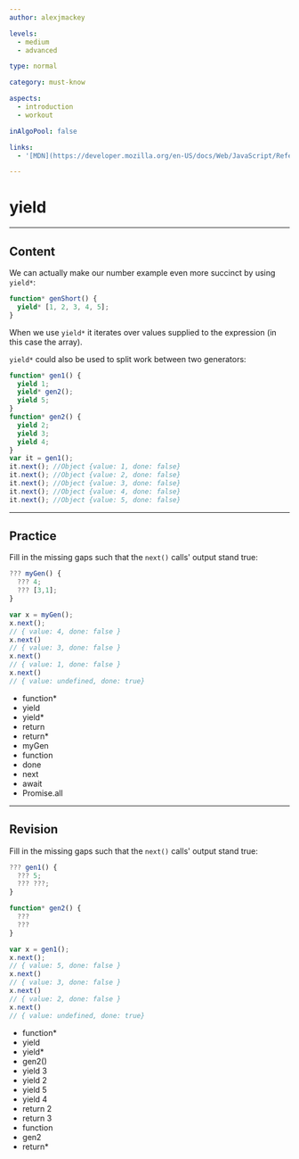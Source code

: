 ```yaml
---
author: alexjmackey

levels:
  - medium
  - advanced

type: normal

category: must-know

aspects:
  - introduction
  - workout

inAlgoPool: false

links:
  - '[MDN](https://developer.mozilla.org/en-US/docs/Web/JavaScript/Reference/Operators/yield#Examples){website}'

---
```

# yield

---
## Content

We can actually make our number example even more succinct by using `yield*`:

```javascript
function* genShort() {
  yield* [1, 2, 3, 4, 5];
}
```

When we use `yield*` it iterates over values supplied to the expression (in this case the array).

`yield*` could also be used to split work between two generators:

```javascript
function* gen1() {
  yield 1;
  yield* gen2();
  yield 5;
}
function* gen2() {
  yield 2;
  yield 3;
  yield 4;
}
var it = gen1();
it.next(); //Object {value: 1, done: false}
it.next(); //Object {value: 2, done: false}
it.next(); //Object {value: 3, done: false}
it.next(); //Object {value: 4, done: false}
it.next(); //Object {value: 5, done: false}
```

---
## Practice

Fill in the missing gaps such that the `next()` calls' output stand true:

```javascript
??? myGen() {
  ??? 4;
  ??? [3,1];
}

var x = myGen();
x.next();
// { value: 4, done: false }
x.next()
// { value: 3, done: false }
x.next()
// { value: 1, done: false }
x.next()
// { value: undefined, done: true}
```

* function*
* yield
* yield*
* return
* return*
* myGen
* function
* done
* next
* await
* Promise.all

---
## Revision

Fill in the missing gaps such that the `next()` calls' output stand true:

```javascript
??? gen1() {
  ??? 5;
  ??? ???;
}

function* gen2() {
  ???
  ???
}

var x = gen1();
x.next();
// { value: 5, done: false }
x.next()
// { value: 3, done: false }
x.next()
// { value: 2, done: false }
x.next()
// { value: undefined, done: true}
```

* function*
* yield
* yield*
* gen2()
* yield 3
* yield 2
* yield 5
* yield 4
* return 2
* return 3
* function
* gen2
* return*
 
